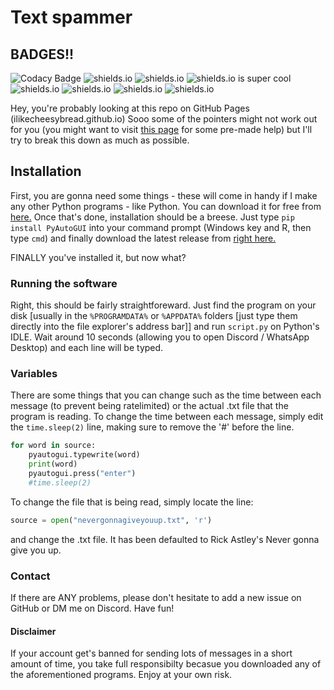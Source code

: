 # Text spammer

## BADGES!!
![Codacy Badge](https://img.shields.io/codacy/grade/39041de8660e49b78906fa214cf2f897)
![shields.io](https://img.shields.io/discord/777924198655852555)
![shields.io](https://img.shields.io/github/languages/code-size/ilikecheesybread/text-spammer)
![shields.io is super cool](https://img.shields.io/github/downloads/ilikecheesybread/text-spammer/total)
![shields.io](https://img.shields.io/github/license/ilikecheesybread/text-spammer)
![shields.io](https://img.shields.io/github/watchers/ilikecheesybread/text-spammer?label=Watch%20me&style=social)
![shields.io](https://img.shields.io/website?down_color=grey&down_message=Offline&up_message=Online&url=https%3A%2F%2Filikecheesybread.github.io%2Ftext-spammer%2F)
![shields.io](https://img.shields.io/badge/Built%20with-love-red)

Hey, you're probably looking at this repo on GitHub Pages (ilikecheesybread.github.io) Sooo some of the pointers might not work out for you (you might want to visit [this page](https://github.com/ilikecheesybread/text-spammer/issues "this page") for some pre-made help) but I'll try to break this down as much as possible.

## Installation

First, you are gonna need some things - these will come in handy if I make any other Python programs - like Python. You can download it for free from [here.](https://www.python.org/downloads/ "here.") Once that's done, installation should be a breese. Just type `pip install PyAutoGUI` into your command prompt (Windows key and R, then type `cmd`) and finally download the latest release from [right here.](https://github.com/ilikecheesybread/text-spammer/releases "right here.")

FINALLY you've installed it, but now what?

### Running the software

Right, this should be fairly straightforeward. Just find the program on your disk [usually in the `%PROGRAMDATA%` or `%APPDATA%` folders [just type them directly into the file explorer's address bar]] and run `script.py` on Python's IDLE. Wait around 10 seconds (allowing you to open Discord / WhatsApp Desktop) and each line will be typed.

### Variables

There are some things that you can change such as the time between each message (to prevent being ratelimited) or the actual .txt file that the program is reading. To change the time between each message, simply edit the `time.sleep(2)` line, making sure to remove the '#' before the line.
````python
for word in source:
    pyautogui.typewrite(word)
    print(word)
    pyautogui.press("enter")
    #time.sleep(2)
````
To change the file that is being read, simply locate the line:
```python
source = open("nevergonnagiveyouup.txt", 'r')
```
and change the .txt file. It has been defaulted to Rick Astley's Never gonna give you up.

### Contact

If there are ANY problems, please don't hesitate to add a new issue on GitHub or DM me on Discord. Have fun!

#### Disclaimer
If your account get's banned for sending lots of messages in a short amount of time, you take full responsibilty becasue you downloaded any of the aforementioned programs. Enjoy at your own risk.
